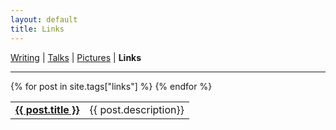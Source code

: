 ```yaml
---
layout: default
title: Links
---
```

<a href="https://amitlan.github.io/writing">Writing</a> | <a href="https://amitlan.github.io/talks">Talks</a> | <a href="https://amitlan.github.io/photolog">Pictures</a> | <b>Links</b>
<hr>

<table cellspacing="15" class="posts">
  {% for post in site.tags["links"] %}
  <tr>
    <td><a href="{{ post.external_url }}"><b>{{ post.title }}</b></a></td><td>{{ post.description}}</td>
  </tr>
  {% endfor %}
</table>
